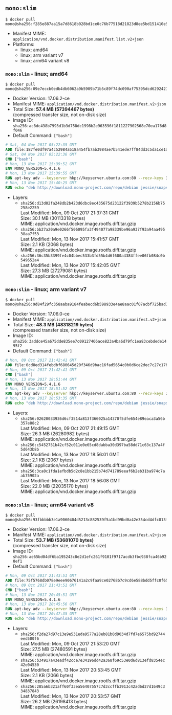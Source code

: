 ## `mono:slim`

```console
$ docker pull mono@sha256:f285e887aa15a7d8618b028bd1ce0c76b77518d21823d8ee5bd151410e59175b
```

-	Manifest MIME: `application/vnd.docker.distribution.manifest.list.v2+json`
-	Platforms:
	-	linux; amd64
	-	linux; arm variant v7
	-	linux; arm64 variant v8

### `mono:slim` - linux; amd64

```console
$ docker pull mono@sha256:09e7eccb0edb4db6062a9b5909b71b5c89f74dc090af75395dcd6292421d349b
```

-	Docker Version: 17.06.2-ce
-	Manifest MIME: `application/vnd.docker.distribution.manifest.v2+json`
-	Total Size: **57.4 MB (57394467 bytes)**  
	(compressed transfer size, not on-disk size)
-	Image ID: `sha256:ac8dc438b7993d1b3d758dc1998b2e963596f1811227902568e70ea176d8f046`
-	Default Command: `["bash"]`

```dockerfile
# Sat, 04 Nov 2017 05:22:35 GMT
ADD file:187fe0df97a4c52984a518a454fb7ab3984ae7b541ede7ff84dd3c5da1ce1a59 in / 
# Sat, 04 Nov 2017 05:22:36 GMT
CMD ["bash"]
# Mon, 13 Nov 2017 15:39:52 GMT
ENV MONO_VERSION=5.4.1.6
# Mon, 13 Nov 2017 15:39:55 GMT
RUN apt-key adv --keyserver hkp://keyserver.ubuntu.com:80 --recv-keys 3FA7E0328081BFF6A14DA29AA6A19B38D3D831EF
# Mon, 13 Nov 2017 15:40:25 GMT
RUN echo "deb http://download.mono-project.com/repo/debian jessie/snapshots/$MONO_VERSION main" > /etc/apt/sources.list.d/mono-official.list   && apt-get update   && apt-get install -y mono-runtime   && rm -rf /var/lib/apt/lists/* /tmp/*
```

-	Layers:
	-	`sha256:d13d02fa248db2b423d6dbc8ec435675d23122f3939b5278b2156b75258e2259`  
		Last Modified: Mon, 09 Oct 2017 21:37:31 GMT  
		Size: 30.1 MB (30113318 bytes)  
		MIME: application/vnd.docker.image.rootfs.diff.tar.gzip
	-	`sha256:bb27a20a9e0266f506095fa3f494077a98339be96a937f93a94aa49538aa7f53`  
		Last Modified: Mon, 13 Nov 2017 15:41:57 GMT  
		Size: 2.1 KB (2068 bytes)  
		MIME: application/vnd.docker.image.rootfs.diff.tar.gzip
	-	`sha256:36c35b3399fe4c04bbec533b3fd55b4d6f600a4384ffee06fb084c0b549652a4`  
		Last Modified: Mon, 13 Nov 2017 15:42:05 GMT  
		Size: 27.3 MB (27279081 bytes)  
		MIME: application/vnd.docker.image.rootfs.diff.tar.gzip

### `mono:slim` - linux; arm variant v7

```console
$ docker pull mono@sha256:9d84f29fc358aaba9184feabecd6b598933e4ae8aac01f07acbf725bad191282
```

-	Docker Version: 17.06.0-ce
-	Manifest MIME: `application/vnd.docker.distribution.manifest.v2+json`
-	Total Size: **48.3 MB (48318219 bytes)**  
	(compressed transfer size, not on-disk size)
-	Image ID: `sha256:3addce45a675dde835ee7c09127466ace823a4ba6d79fc1ea83cebdede1495f2`
-	Default Command: `["bash"]`

```dockerfile
# Mon, 09 Oct 2017 21:42:41 GMT
ADD file:0cd8ed314febdbf680645d20f346d9bac16fad5654c0b0d6ce2dec7c27c17b9a in / 
# Mon, 09 Oct 2017 21:42:41 GMT
CMD ["bash"]
# Mon, 13 Nov 2017 18:51:44 GMT
ENV MONO_VERSION=5.4.1.6
# Mon, 13 Nov 2017 18:51:52 GMT
RUN apt-key adv --keyserver hkp://keyserver.ubuntu.com:80 --recv-keys 3FA7E0328081BFF6A14DA29AA6A19B38D3D831EF
# Mon, 13 Nov 2017 18:53:35 GMT
RUN echo "deb http://download.mono-project.com/repo/debian jessie/snapshots/$MONO_VERSION main" > /etc/apt/sources.list.d/mono-official.list   && apt-get update   && apt-get install -y mono-runtime   && rm -rf /var/lib/apt/lists/* /tmp/*
```

-	Layers:
	-	`sha256:02620033936d6cf3514a813f366025a14370f5dfe654e89eaca3a56b357e88c2`  
		Last Modified: Mon, 09 Oct 2017 21:49:15 GMT  
		Size: 26.3 MB (26280982 bytes)  
		MIME: application/vnd.docker.image.rootfs.diff.tar.gzip
	-	`sha256:c5452751b42cf52c011e0e65cd8dabba30d397ba58dd71c63c137a4f5d643b8b`  
		Last Modified: Mon, 13 Nov 2017 18:56:01 GMT  
		Size: 2.1 KB (2067 bytes)  
		MIME: application/vnd.docker.image.rootfs.diff.tar.gzip
	-	`sha256:3ca0c1fda1efbdb5d2c8e1bb215b74d741789eeaf6b2eb31ba974c7aab75902a`  
		Last Modified: Mon, 13 Nov 2017 18:56:08 GMT  
		Size: 22.0 MB (22035170 bytes)  
		MIME: application/vnd.docker.image.rootfs.diff.tar.gzip

### `mono:slim` - linux; arm64 variant v8

```console
$ docker pull mono@sha256:93fbbbbb3e1a9060404d5213c882539f5a1bd99bd0a42e354cd4dfc813f13b8b
```

-	Docker Version: 17.06.2-ce
-	Manifest MIME: `application/vnd.docker.distribution.manifest.v2+json`
-	Total Size: **53.7 MB (53681070 bytes)**  
	(compressed transfer size, not on-disk size)
-	Image ID: `sha256:ae65bd04df6ba195243c8e2d1efc261f9101f9717acdb3fbc938fca46b920ef1`
-	Default Command: `["bash"]`

```dockerfile
# Mon, 09 Oct 2017 21:43:51 GMT
ADD file:75f5768db078e9eee90676141a2c9faa9ce02768b7c9cd6e588bdd5ffc0f65e3 in / 
# Mon, 09 Oct 2017 21:43:51 GMT
CMD ["bash"]
# Mon, 13 Nov 2017 20:45:51 GMT
ENV MONO_VERSION=5.4.1.6
# Mon, 13 Nov 2017 20:45:56 GMT
RUN apt-key adv --keyserver hkp://keyserver.ubuntu.com:80 --recv-keys 3FA7E0328081BFF6A14DA29AA6A19B38D3D831EF
# Mon, 13 Nov 2017 20:47:35 GMT
RUN echo "deb http://download.mono-project.com/repo/debian jessie/snapshots/$MONO_VERSION main" > /etc/apt/sources.list.d/mono-official.list   && apt-get update   && apt-get install -y mono-runtime   && rm -rf /var/lib/apt/lists/* /tmp/*
```

-	Layers:
	-	`sha256:f2da27d97c13e9e531eda9577a28eb81b0d9034d7fd7e6575bd92744eed500f6`  
		Last Modified: Mon, 09 Oct 2017 21:53:20 GMT  
		Size: 27.5 MB (27480591 bytes)  
		MIME: application/vnd.docker.image.rootfs.diff.tar.gzip
	-	`sha256:b34917a43eadf42cce7e34196dd42a368f69c53e0d6d813efd8354ec42e04530`  
		Last Modified: Mon, 13 Nov 2017 20:53:45 GMT  
		Size: 2.1 KB (2066 bytes)  
		MIME: application/vnd.docker.image.rootfs.diff.tar.gzip
	-	`sha256:285a6b321aff60f33ea56407557c7d3ccffb3913c42ad6d27d1649c334837843`  
		Last Modified: Mon, 13 Nov 2017 20:53:57 GMT  
		Size: 26.2 MB (26198413 bytes)  
		MIME: application/vnd.docker.image.rootfs.diff.tar.gzip
